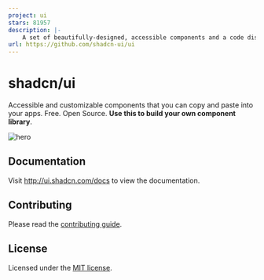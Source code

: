```yaml
---
project: ui
stars: 81957
description: |-
    A set of beautifully-designed, accessible components and a code distribution platform. Works with your favorite frameworks. Open Source. Open Code.
url: https://github.com/shadcn-ui/ui
---
```


# shadcn/ui

Accessible and customizable components that you can copy and paste into your apps. Free. Open Source. **Use this to build your own component library**.

![hero](apps/www/public/og.jpg)

## Documentation

Visit http://ui.shadcn.com/docs to view the documentation.

## Contributing

Please read the [contributing guide](/CONTRIBUTING.md).

## License

Licensed under the [MIT license](https://github.com/shadcn/ui/blob/main/LICENSE.md).

